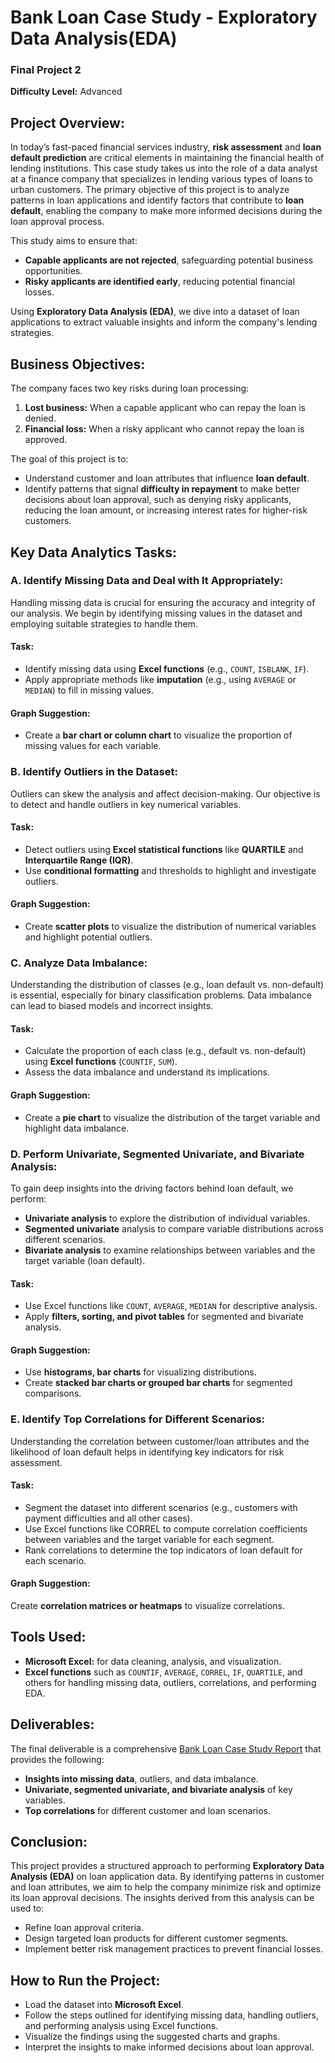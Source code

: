 # Bank Loan Case Study - Exploratory Data Analysis(EDA)

### Final Project 2

__Difficulty Level:__ Advanced

## Project Overview:
In today’s fast-paced financial services industry, __risk assessment__ and __loan default prediction__ are critical elements in maintaining the financial health of lending institutions. This case study takes us into the role of a data analyst at a finance company that specializes in lending various types of loans to urban customers. The primary objective of this project is to analyze patterns in loan applications and identify factors that contribute to __loan default__, enabling the company to make more informed decisions during the loan approval process.

This study aims to ensure that:

- __Capable applicants are not rejected__, safeguarding potential business opportunities.
- __Risky applicants are identified early__, reducing potential financial losses.
  
Using __Exploratory Data Analysis (EDA)__, we dive into a dataset of loan applications to extract valuable insights and inform the company's lending strategies.

## Business Objectives:
The company faces two key risks during loan processing:

1. __Lost business:__ When a capable applicant who can repay the loan is denied.
2. __Financial loss:__ When a risky applicant who cannot repay the loan is approved.

The goal of this project is to:

- Understand customer and loan attributes that influence __loan default__.
- Identify patterns that signal __difficulty in repayment__ to make better decisions about loan approval, such as denying risky applicants, reducing the loan amount, or increasing interest rates for higher-risk customers.

## Key Data Analytics Tasks:

### A. Identify Missing Data and Deal with It Appropriately:

Handling missing data is crucial for ensuring the accuracy and integrity of our analysis. We begin by identifying missing values in the dataset and employing suitable strategies to handle them.

#### Task:

- Identify missing data using __Excel functions__ (e.g., `COUNT`, `ISBLANK`, `IF`).
- Apply appropriate methods like __imputation__ (e.g., using `AVERAGE` or `MEDIAN`) to fill in missing values.

#### Graph Suggestion:

- Create a __bar chart or column chart__ to visualize the proportion of missing values for each variable.

### B. Identify Outliers in the Dataset:

Outliers can skew the analysis and affect decision-making. Our objective is to detect and handle outliers in key numerical variables.

#### Task:

- Detect outliers using __Excel statistical functions__ like __QUARTILE__ and __Interquartile Range (IQR)__.
- Use __conditional formatting__ and thresholds to highlight and investigate outliers.

#### Graph Suggestion:

- Create __scatter plots__ to visualize the distribution of numerical variables and highlight potential outliers.
  
### C. Analyze Data Imbalance:

Understanding the distribution of classes (e.g., loan default vs. non-default) is essential, especially for binary classification problems. Data imbalance can lead to biased models and incorrect insights.

#### Task:

- Calculate the proportion of each class (e.g., default vs. non-default) using __Excel functions__ (`COUNTIF`, `SUM`).
- Assess the data imbalance and understand its implications.

#### Graph Suggestion:

- Create a __pie chart__ to visualize the distribution of the target variable and highlight data imbalance.

### D. Perform Univariate, Segmented Univariate, and Bivariate Analysis:

To gain deep insights into the driving factors behind loan default, we perform:

- __Univariate analysis__ to explore the distribution of individual variables.
- __Segmented univariate__ analysis to compare variable distributions across different scenarios.
- __Bivariate analysis__ to examine relationships between variables and the target variable (loan default).

#### Task:

- Use Excel functions like `COUNT`, `AVERAGE`, `MEDIAN` for descriptive analysis.
- Apply __filters, sorting, and pivot tables__ for segmented and bivariate analysis.

#### Graph Suggestion:

- Use __histograms, bar charts__ for visualizing distributions.
- Create __stacked bar charts or grouped bar charts__ for segmented comparisons.

### E. Identify Top Correlations for Different Scenarios:

Understanding the correlation between customer/loan attributes and the likelihood of loan default helps in identifying key indicators for risk assessment.

#### Task:

- Segment the dataset into different scenarios (e.g., customers with payment difficulties and all other cases).
- Use Excel functions like CORREL to compute correlation coefficients between variables and the target variable for each segment.
- Rank correlations to determine the top indicators of loan default for each scenario.

#### Graph Suggestion:

Create __correlation matrices or heatmaps__ to visualize correlations.

## Tools Used:
- __Microsoft Excel:__ for data cleaning, analysis, and visualization.
- __Excel functions__ such as `COUNTIF`, `AVERAGE`, `CORREL`, `IF`, `QUARTILE`, and others for handling missing data, outliers, correlations, and performing EDA.

## Deliverables:
The final deliverable is a comprehensive [Bank Loan Case Study Report](https://github.com/Shivi2599/Trainity-Internship-Projects/blob/main/Bank_Loan_Case_Study/BANK%20LOAN%20CASE%20STUDY.pptx) that provides the following:

- __Insights into missing data__, outliers, and data imbalance.
- __Univariate, segmented univariate, and bivariate analysis__ of key variables.
- __Top correlations__ for different customer and loan scenarios.
  
## Conclusion:

This project provides a structured approach to performing __Exploratory Data Analysis (EDA)__ on loan application data. By identifying patterns in customer and loan attributes, we aim to help the company minimize risk and optimize its loan approval decisions. The insights derived from this analysis can be used to:

- Refine loan approval criteria.
- Design targeted loan products for different customer segments.
- Implement better risk management practices to prevent financial losses.

## How to Run the Project:

- Load the dataset into __Microsoft Excel__.
- Follow the steps outlined for identifying missing data, handling outliers, and performing analysis using Excel functions.
- Visualize the findings using the suggested charts and graphs.
- Interpret the insights to make informed decisions about loan approval.

